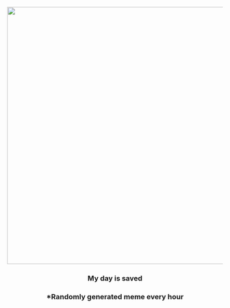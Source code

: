 <p align="center">
        <img src="https://i.redd.it/o4g325ee37891.gif" width="600" height="600">
        </p>
        <h3 align="center">My day is saved</h3>
        <h3 align="center">*Randomly generated meme every hour</h3>
    